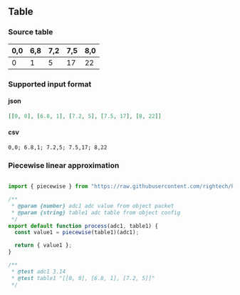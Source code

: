 

## Table

### Source table

| 0,0 | 6,8 | 7,2 | 7,5 | 8,0 |
|-----|-----|-----|-----|-----|
| 0   | 1   | 5   | 17  |  22 |

### Supported input format

#### json

```json
[[0, 0], [6.8, 1], [7.2, 5], [7.5, 17], [8, 22]]
```

#### csv
```csv
0,0; 6.8,1; 7.2,5; 7.5,17; 8,22
```


### Piecewise linear approximation
```js

import { piecewise } from "https://raw.githubusercontent.com/rightech/handler-libs/1.0.3/adc/table.js";

/**
 * @param {number} adc1 adc value from object packet
 * @param {string} table1 adc table from object config
 */
export default function process(adc1, table1) {
  const value1 = piecewise(table1)(adc1);

  return { value1 };
}

/**
 * @test adc1 3.14
 * @test table1 "[[0, 0], [6.8, 1], [7.2, 5]]"
 */
```

